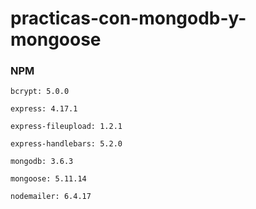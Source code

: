 # practicas-con-mongodb-y-mongoose

### NPM 

    bcrypt: 5.0.0
    
    express: 4.17.1
    
    express-fileupload: 1.2.1
    
    express-handlebars: 5.2.0
    
    mongodb: 3.6.3
    
    mongoose: 5.11.14
    
    nodemailer: 6.4.17
